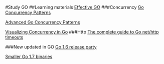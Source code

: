 #Study GO 
##Learning materials
[Effective GO](https://golang.org/doc/effective_go.html)
###Concurrency 
[Go Concurrency Patterns](https://talks.golang.org/2012/concurrency.slide)

[Advanced Go Concurrency Patterns](https://talks.golang.org/2013/advconc.slide)

[Visualizing Concurrency in Go](https://divan.github.io/posts/go_concurrency_visualize/) 
###Http
[The complete guide to Go net/http timeouts](https://blog.cloudflare.com/the-complete-guide-to-golang-net-http-timeouts/)

###New updated in GO
[Go 1.6 release party](http://go-talks.appspot.com/github.com/davecheney/gosyd/go1.6.slide)

[Smaller Go 1.7 binaries](https://blog.golang.org/go1.7-binary-size) 
